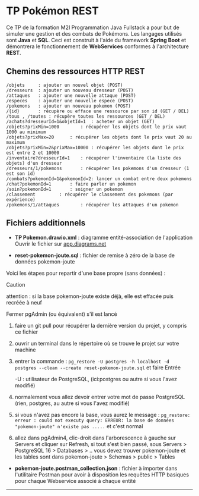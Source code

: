 # TP Pokémon REST

Ce TP de la formation M2I Programmation Java Fullstack a pour but de simuler une gestion et des combats de Pokémons.
Les langages utilisés sont **Java** et **SQL**. Ceci est construit à l'aide du framework **Spring Boot** et démontrera le fonctionnement de **WebServices** conformes à l'architecture **REST**.

## Chemins des ressources HTTP REST
	/objets		: ajouter un nouvel objet (POST)
	/dresseurs	: ajouter un nouveau dresseur (POST)
	/attaques	: ajouter une nouvelle attaque (POST)
	/especes	: ajouter une nouvelle espece (POST)
	/pokemons	: ajouter un nouveau pokemon (POST)
	/{id}		: récupère ou efface une ressource par son id (GET / DEL)
	/tous , /toutes	: récupère toutes les ressources (GET / DEL)
	/achats?dresseurId=1&objetId=1	: acheter un objet (GET)
	/objets?prixMin=1000		: récupérer les objets dont le prix vaut 1000 au minimum
	/objets?prixMax=20		: récupérer les objets dont le prix vaut 20 au maximum
	/objets?prixMin=2&prixMax=10000	: récupérer les objets dont le prix est entre 2 et 10000
	/inventaire?dresseurId=1	: récupérer l'inventaire (la liste des objets) d'un dresseur
	/dresseurs/1/pokemons		: récupérer les pokemons d'un dresseur (1 est son id)
	/combats?pokemonId=1&pokemonId=2: lancer un combat entre deux pokemons
	/chat?pokemonId=1		: faire parler un pokemon
	/soin?pokemonId=1		: soigner un pokemon
	/classement			: récupérer le classement des pokemons (par expérience)
	/pokemons/1/attaques		: récupérer les attaques d'un pokemon

## Fichiers additionnels

+ **TP Pokemon.drawio.xml** : diagramme entité-association de l'application
Ouvrir le fichier sur [app.diagrams.net](https://app.diagrams.net)


+ **reset-pokemon-joute.sql** : fichier de remise à zéro de la base de données pokemon-joute

Voici les étapes pour repartir d'une base propre (sans données) :
> [!CAUTION]
> attention : si la base pokemon-joute existe déjà, elle est effacée puis recréée à neuf
>
> Fermer pgAdmin (ou équivalent) s'il est lancé
1. faire un git pull pour récupérer la dernière version du projet, y compris ce fichier
2. ouvrir un terminal dans le répertoire où se trouve le projet sur votre machine
3. entrer la commande : 
   `pg_restore -U postgres -h localhost -d postgres --clean --create reset-pokemon-joute.sql` et faire Entrée
   
   -U : utilisateur de PostgreSQL, (ici:postgres ou autre si vous l'avez modifié)
5. normalement vous allez devoir entrer votre mot de passe PostgreSQL (rien, postgres, au autre si vous l'avez modifié)
6. si vous n'avez pas encore la base, vous aurez le message :
   `pg_restore: erreur : could not executy query: ERREUR: la base de données "pokemon-joute" n'existe pas .....`
   et c'est normal
7. allez dans pgAdmin4, clic-droit dans l'arborescence à gauche sur Servers et cliquer sur Refresh, si tout s'est bien passé, sous 
   Servers > PostgreSQL 16 > Databases > .. vous devez trouver pokemon-joute et les tables sont dans pokemon-joute > Schemas > public > Tables

+ **pokemon-joute.postman_collection.json** : fichier à importer dans l'utilitaire Postman pour avoir à disposition les
  requêtes HTTP basiques pour chaque Webservice associé à chaque entité

-----------------------------------------------------------------------------------------------
